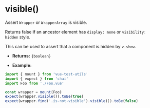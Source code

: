 # visible()

Assert `Wrapper` or `WrapperArray` is visible.

Returns false if an ancestor element has `display: none` or `visibility: hidden` style.

This can be used to assert that a component is hidden by `v-show`.

- **Returns:** `{boolean}`

- **Example:**

```js
import { mount } from 'vue-test-utils'
import { expect } from 'chai'
import Foo from './Foo.vue'

const wrapper = mount(Foo)
expect(wrapper.visible()).toBe(true)
expect(wrapper.find('.is-not-visible').visible()).toBe(false)
```
